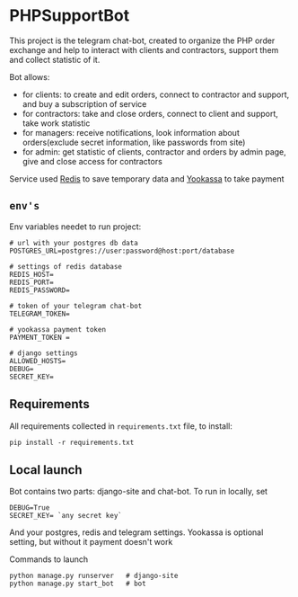 # PHPSupportBot
 
This project is the telegram chat-bot, created to organize the PHP order exchange and help 
to interact with clients and contractors, support them and collect statistic of it.

Bot allows: 
 * for clients: to create and edit orders, connect to contractor and support, and buy a subscription of service
 * for contractors: take and close orders, connect to client and support, take work statistic
 * for managers: receive notifications, look information about orders(exclude secret information, like passwords from site)
 * for admin: get statistic of clients, contractor and orders by admin page, give and close access for contractors

Service used [Redis](https://redis.com/) to save temporary data and [Yookassa](https://yookassa.ru/) to
take payment

## `env's`

Env variables needet to run project:

```commandline
# url with your postgres db data
POSTGRES_URL=postgres://user:password@host:port/database

# settings of redis database
REDIS_HOST=
REDIS_PORT=
REDIS_PASSWORD=

# token of your telegram chat-bot
TELEGRAM_TOKEN=

# yookassa payment token
PAYMENT_TOKEN = 

# django settings
ALLOWED_HOSTS=
DEBUG=
SECRET_KEY=
```

## Requirements

All requirements collected in `requirements.txt` file, to install:

```commandline
pip install -r requirements.txt
```

## Local launch

Bot contains two parts: django-site and chat-bot. To run in locally, set
```commandline
DEBUG=True
SECRET_KEY= `any secret key`
```
And your postgres, redis and telegram settings. Yookassa is optional setting, 
but without it payment doesn't work

Commands to launch
```commandline
python manage.py runserver   # django-site
python manage.py start_bot   # bot
```